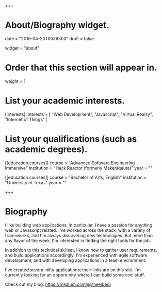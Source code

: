 +++
# About/Biography widget.

date = "2016-04-20T00:00:00"
draft = false

widget = "about"

# Order that this section will appear in.
weight = 1

# List your academic interests.
[interests]
  interests = [
    "Web Development",
    "Javascript",
    "Virtual Reality",
    "Internet of Things"
  ]

# List your qualifications (such as academic degrees).
[[education.courses]]
  course = "Advanced Software Engineering Immersive"
  institution = "Hack Reactor (formerly Makersqaure)"
  year = ""

[[education.courses]]
  course = "Bachelor of Arts, English"
  institution = "University of Texas"
  year = ""
 
+++

# Biography

I like building web applications. In particular, I have a passion for anything web or Javascript related. I've worked across the stack, with a variety of frameworks, and I'm always discovering new technologies. But more than any flavor of the week, I'm interested in finding the right tools for the job. 

In addition to this technical skillset, I know how to gather user requirements, and build applications accordingly. I'm experienced with agile software development, and with developing applications in a team environment.  

I've created several nifty applications; their links are on this site. I'm currently looking for an opportunity where I can build some cool stuff.

Check out my blog: https://medium.com/@sheelbedi
